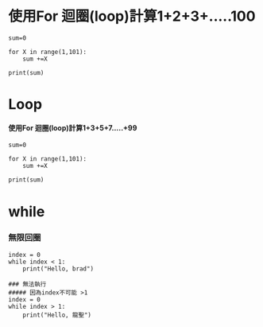 # 使用For 迴圈(loop)計算1+2+3+.....100
```
sum=0

for X in range(1,101):
    sum +=X
    
print(sum)
```
# Loop 
#### 使用For 迴圈(loop)計算1+3+5+7.....+99
```
sum=0

for X in range(1,101):
    sum +=X
    
print(sum)
```

# while
### 無限回圈
```
index = 0
while index < 1:
	print("Hello, brad")
```

```
### 無法執行
##### 因為index不可能 >1
index = 0 
while index > 1:
	print("Hello, 龍聖")
```
